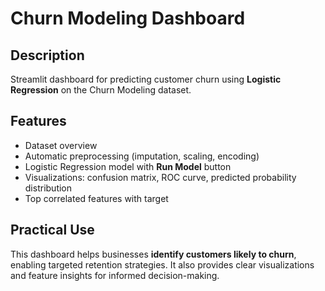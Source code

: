 # Churn Modeling Dashboard

## Description
Streamlit dashboard for predicting customer churn using **Logistic Regression** on the Churn Modeling dataset.

## Features
- Dataset overview
- Automatic preprocessing (imputation, scaling, encoding)
- Logistic Regression model with **Run Model** button
- Visualizations: confusion matrix, ROC curve, predicted probability distribution
- Top correlated features with target

## Practical Use
This dashboard helps businesses **identify customers likely to churn**, enabling targeted retention strategies. It also provides clear visualizations and feature insights for informed decision-making.
